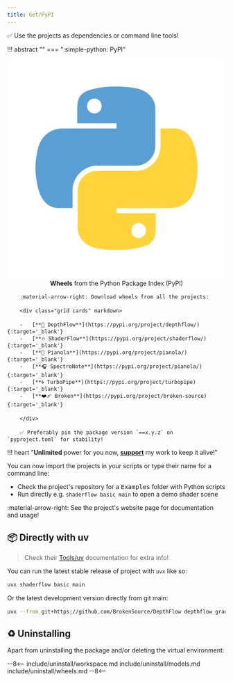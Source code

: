 ```yaml
---
title: Get/PyPI
---
```


<style>
    /* More well-defined cards */
    .cards > ul > li {
        border: 2px solid var(--md-typeset-table-color) !important;
        padding: 0.5em !important;
    }
</style>

✅ Use the projects as dependencies or command line tools!

!!! abstract ""
    === ":simple-python: PyPI"
        <div align="center">
            <img class="os-logo" src="https://raw.githubusercontent.com/edent/SuperTinyIcons/master/images/svg/python.svg">
            <div>
                <b>Wheels</b> from the Python Package Index (PyPI)
            </div>
        </div>

        :material-arrow-right: Download wheels from all the projects:

        <div class="grid cards" markdown>

        -   [**🌊 DepthFlow**](https://pypi.org/project/depthflow/){:target='_blank'}
        -   [**🔥 ShaderFlow**](https://pypi.org/project/shaderflow/){:target='_blank'}
        -   [**🎹 Pianola**](https://pypi.org/project/pianola/){:target='_blank'}
        -   [**🎧 SpectroNote**](https://pypi.org/project/pianola/){:target='_blank'}
        -   [**🌀 TurboPipe**](https://pypi.org/project/turbopipe){:target='_blank'}
        -   [**❤️‍🩹 Broken**](https://pypi.org/project/broken-source){:target='_blank'}

        </div>

        ✅ Preferably pin the package version `==x.y.z` on `pyproject.toml` for stability!

!!! heart "**Unlimited** power for you now, [**support**](site:/about/sponsors) my work to keep it alive!"

You can now import the projects in your scripts or type their name for a command line:

- Check the project's repository for a <kbd>Examples</kbd> folder with Python scripts
- Run directly e.g. `shaderflow basic main` to open a demo shader scene

:material-arrow-right: See the project's website page for documentation and usage!

## 📦 Directly with uv

> Check their [Tools/uv](https://docs.astral.sh/uv/concepts/tools/) documentation for extra info!

You can run the latest stable release of project with `uvx` like so:

```sh title="Command"
uvx shaderflow basic main
```

Or the latest development version directly from git main:

```sh title="Command"
uvx --from git+https://github.com/BrokenSource/DepthFlow depthflow gradio
```

## ♻️ Uninstalling

Apart from uninstalling the package and/or deleting the virtual environment:

--8<--
include/uninstall/workspace.md
include/uninstall/models.md
include/uninstall/wheels.md
--8<--
